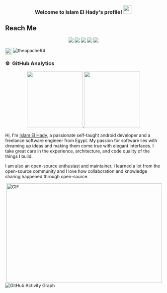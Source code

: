 <h3 align="center">
  Welcome to Islam El Hady's profile!
  <img src="https://media.giphy.com/media/hvRJCLFzcasrR4ia7z/giphy.gif" width="28">
</h3>

## Reach Me

<p id="socialIcons" align="center">
    <a href="https://linkedin.com/in/islamelhady" alt="LinkedIn">
        <img src="https://img.shields.io/badge/-LinkedIn-blue?style=flat-square&logo=linkedin" /></a>
    <a href="https://hackerrank.com/islamelhady" alt="HackerRank">
        <img src="https://img.shields.io/badge/-HackerRank-3a424f?style=flat-square&logo=hackerrank" /></a>
    <a href="https://stackoverflow.com/users/13870209/ahsan-khan" alt="StackOverflow">
        <img src="https://img.shields.io/badge/-StackOverflow-FE7A16?style=flat-square&logo=stack-overflow&logoColor=white" /></a>
    <a href="https://instagram.com/islamelhady" alt="Instagram">
        <img src="https://img.shields.io/badge/-Instagram-E4405F?style=flat-square&logo=instagram&logoColor=white" /></a>
    <a href="https://ahsankhan.me" alt="website">
        <img src="https://img.shields.io/badge/-ahsankhan.me-242424?style=flat-square&logo=circle&logoColor=white" /></a>
</p>

<a href="https://www.linkedin.com/in/islamelhady/">
  <img align="left" alt="elHady's LinkedIN" width="22px" src="https://raw.githubusercontent.com/peterthehan/peterthehan/master/assets/linkedin.svg" />
</a>

<p align="left"><img src="https://komarev.com/ghpvc/?username=islamelhady&label=Profile%20views&color=258f76&style=flat-square"
                     alt="theapache64"/>


### ⚙️ &nbsp;GitHub Analytics

<p align="center">
<a href="https://github.com/islamelhady">
  <img height="180em" src="https://github-readme-stats-eight-theta.vercel.app/api?username=islamelhady&show_icons=true&theme=gotham&include_all_commits=true&count_private=true"/>
  <img height="180em" src="https://github-readme-stats-eight-theta.vercel.app/api/top-langs/?username=islamelhady&layout=compact&langs_count=8&theme=gotham"/>
</a>
</p>





Hi, I'm [Islam El Hady](https://islamelhady.github.io/website/index.html), a passionate self-taught android developer and a freelance software engineer from Egypt. My passion for software lies with dreaming up ideas and making them come true with elegant interfaces. I take great care in the experience, architecture, and code quality of the things I build.

I am also an open-source enthusiast and maintainer. I learned a lot from the open-source community and I love how collaboration and knowledge sharing happened through open-source.


  <img align="right" alt="GIF" src="https://github.com/abhisheknaiidu/abhisheknaiidu/blob/master/code.gif?raw=true" width="500" height="320" />
  
  ![GitHub Activity Graph](https://activity-graph.herokuapp.com/graph?username=islamelhady&bg_color=000000&color=4fff67&line=4fff67&point=ffffff&area=true&hide_border=true) 
 

<!--
**islamelhady/islamelhady** is a ✨ _special_ ✨ repository because its `README.md` (this file) appears on your GitHub profile.


